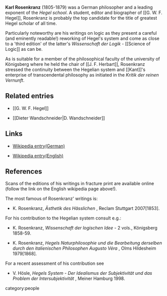 

**Karl Rosenkranz** (1805-1879) was a German philosopher and a leading exponent of the _Hegel school_. A student, editor and biographer of [[G. W. F. Hegel]], Rosenkranz is probably the top candidate for the title of greatest Hegel scholar of all time.

Particularly noteworthy are his writings on logic as they present a careful (and eminently readable!) reworking of Hegel's system and come as close to a 'third edition' of the latter's _Wissenschaft der Logik_ - [[Science of Logic]] as can be.

As is suitable for a member of the philosophical faculty of the university of Königsberg where he held the chair of [[J. F. Herbart]], Rosenkranz stressed the continuity between the Hegelian system and [[Kant]]'s enterprise of transcendental philosophy as initiated in the _Kritik der reinen Vernunft_.

## Related entries

* [[G. W. F. Hegel]]

* [[Dieter Wandschneider|D. Wandschneider]]

## Links

* [Wikipedia entry(German)](http://de.wikipedia.org/wiki/Karl_Rosenkranz)

*  [Wikipedia entry(English)](http://en.wikipedia.org/wiki/Karl_Rosenkranz)


## References

Scans of the editions of his writings in fracture print are available online (follow the link on the English wikipedia page above!).

The most famous of Rosenkranz' writings is:

* K. Rosenkranz, _Ästhetik des Hässlichen_ , Reclam Stuttgart 2007[1853].

For his contribution to the Hegelian system consult e.g.:

* K. Rosenkranz, _Wissenschaft der logischen Idee_ - 2 vols., Königsberg 1858-59.

* K. Rosenkranz, _Hegels Naturphilosophie und die Bearbeitung derselben durch den italienischen Philosophen Augusto Véra_ , Olms Hildesheim 1979[1868].

For a recent assessment of his contribution see

* V. Hösle, _Hegels System - Der Idealismus der Subjektivität und das Problem der Intersubjektivität_ , Meiner Hamburg 1998.


category:people